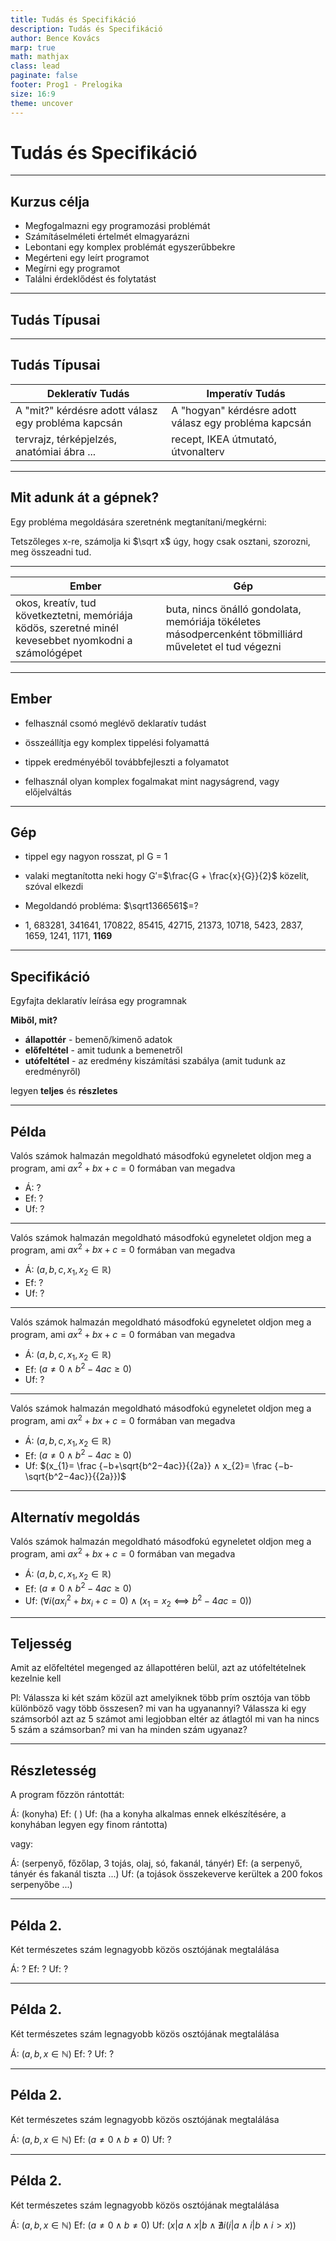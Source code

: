 ```yaml
---
title: Tudás és Specifikáció
description: Tudás és Specifikáció
author: Bence Kovács
marp: true
math: mathjax
class: lead
paginate: false
footer: Prog1 - Prelogika
size: 16:9
theme: uncover
---
```


# Tudás és Specifikáció

---

## Kurzus célja

- Megfogalmazni egy programozási problémát
- Számításelméleti értelmét elmagyarázni
- Lebontani egy komplex problémát egyszerűbbekre
- Megérteni egy leírt programot
- Megírni egy programot
- Találni érdeklődést és folytatást

---

## Tudás Típusai

---

## Tudás Típusai

| Dekleratív Tudás                                    | Imperatív Tudás                                       |
| --------------------------------------------------- | ----------------------------------------------------- |
| A "mit?" kérdésre adott válasz egy probléma kapcsán | A "hogyan" kérdésre adott válasz egy probléma kapcsán |
| tervrajz, térképjelzés, anatómiai ábra ...          | recept, IKEA útmutató, útvonalterv                    |

---

## Mit adunk át a gépnek?

Egy probléma megoldására szeretnénk megtanítani/megkérni:

Tetszőleges x-re, számolja ki $\sqrt x$ úgy, hogy csak osztani, szorozni, meg összeadni tud.

---

| Ember                                                                                                 | Gép                                                                                                    |
| ----------------------------------------------------------------------------------------------------- | ------------------------------------------------------------------------------------------------------ |
| okos, kreatív, tud következtetni, memóriája ködös, szeretné minél kevesebbet nyomkodni a számológépet | buta, nincs önálló gondolata, memóriája tökéletes másodpercenként töbmilliárd műveletet el tud végezni |

---

## Ember

- felhasznál csomó meglévő deklaratív tudást

- összeállítja egy komplex tippelési folyamattá

- tippek eredményéből továbbfejleszti a folyamatot

- felhasznál olyan komplex fogalmakat mint nagyságrend, vagy előjelváltás

---

## Gép

- tippel egy nagyon rosszat, pl G = 1

- valaki megtanította neki hogy G′=$\frac{G + \frac{x}{G}}{2}$ közelít, szóval elkezdi

- Megoldandó probléma: $\sqrt1366561$=?

- 1, 683281, 341641, 170822, 85415, 42715, 21373, 10718, 5423, 2837, 1659, 1241, 1171, **1169**

---

## Specifikáció

Egyfajta deklaratív leírása egy programnak

**Miből, mit?**

- **állapottér** - bemenő/kimenő adatok
- **előfeltétel** - amit tudunk a bemenetről
- **utófeltétel** - az eredmény kiszámítási szabálya (amit tudunk az eredményről)

legyen **teljes** és **részletes**

---

## Példa

Valós számok halmazán megoldható másodfokú egyneletet oldjon meg a program, ami $ax^2+bx+c=0$ formában van megadva

- Á: ?
- Ef: ?
- Uf: ?

---

Valós számok halmazán megoldható másodfokú egyneletet oldjon meg a program, ami $ax^2+bx+c=0$ formában van megadva

- Á: $(a,b,c,x_{1},x_{2} \in \mathbb{R})$
- Ef: ?
- Uf: ?

---

Valós számok halmazán megoldható másodfokú egyneletet oldjon meg a program, ami $ax^2+bx+c=0$ formában van megadva

- Á: $(a,b,c,x_{1},x_{2} \in \mathbb{R})$
- Ef: $(a≠0∧b^2−4ac≥0)$
- Uf: ?

---

Valós számok halmazán megoldható másodfokú egyneletet oldjon meg a program, ami $ax^2+bx+c=0$ formában van megadva

- Á: $(a,b,c,x_{1},x_{2} \in \mathbb{R})$
- Ef: $(a≠0∧b^2−4ac≥0)$
- Uf: $(x_{1}= \frac {−b+\sqrt{b^2−4ac}}{{2a}} ∧ x_{2}= \frac {−b-\sqrt{b^2−4ac}}{{2a}})$

---

## Alternatív megoldás

Valós számok halmazán megoldható másodfokú egyneletet oldjon meg a program, ami $ax^2+bx+c=0$ formában van megadva

- Á: $(a,b,c,x_{1},x_{2} \in \mathbb{R})$
- Ef: $(a≠0∧b^2−4ac≥0)$
- Uf: $(∀i(ax^2_{i}+bx_{i}+c=0)∧(x_{1}=x_{2}⟺b^2−4ac=0))$

---

## Teljesség

Amit az előfeltétel megenged az állapottéren belül, azt az utófeltételnek kezelnie kell

Pl: Válassza ki két szám közül azt amelyiknek több prím osztója van
több különböző vagy több összesen?
mi van ha ugyanannyi?
Válassza ki egy számsorból azt az 5 számot ami legjobban eltér az átlagtól
mi van ha nincs 5 szám a számsorban?
mi van ha minden szám ugyanaz?

---

## Részletesség

A program főzzön rántottát:

Á: (konyha)
Ef: ( )
Uf: (ha a konyha alkalmas ennek elkészítésére, a konyhában legyen egy finom rántotta)

vagy:

Á: (serpenyő, főzőlap, 3 tojás, olaj, só, fakanál, tányér)
Ef: (a serpenyő, tányér és fakanál tiszta ...)
Uf: (a tojások összekeverve kerültek a 200 fokos serpenyőbe ...)

---

## Példa 2.

Két természetes szám legnagyobb közös osztójának megtalálása

Á: ?
Ef: ?
Uf: ?

---

## Példa 2.

Két természetes szám legnagyobb közös osztójának megtalálása

Á: $(a,b,x \in \mathbb{N})$
Ef: ?
Uf: ?

---

## Példa 2.

Két természetes szám legnagyobb közös osztójának megtalálása

Á: $(a,b,x \in \mathbb{N})$
Ef: $(a≠0∧b≠0)$
Uf: ?

---

## Példa 2.

Két természetes szám legnagyobb közös osztójának megtalálása

Á: $(a,b,x \in \mathbb{N})$
Ef: $(a≠0∧b≠0)$
Uf: $(x|a∧x|b∧ \nexists i(i|a∧i|b∧i>x))$
